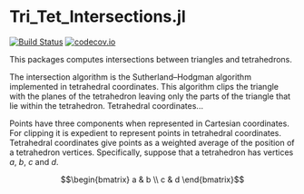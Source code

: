 # Tri_Tet_Intersections.jl

[![Build Status](https://travis-ci.com/ryanelandt/Tri_Tet_Intersections.jl.svg?branch=master)](https://travis-ci.com/ryanelandt/Tri_Tet_Intersections.jl)
[![codecov.io](https://codecov.io/github/ryanelandt/Tri_Tet_Intersections.jl/coverage.svg?branch=master)](https://codecov.io/github/ryanelandt/Tri_Tet_Intersections.jl?branch=master)

This packages computes intersections between triangles and tetrahedrons.
<!---
Basic geometry functions for triangles and tetrahedrons are also included.
-->
The intersection algorithm is the Sutherland–Hodgman algorithm implemented in tetrahedral coordinates.
This algorithm clips the triangle with the planes of the tetrahedron leaving only the parts of the triangle that lie within the tetrahedron.
Tetrahedral coordinates...

Points have three components when represented in Cartesian coordinates.
For clipping it is expedient to represent points in tetrahedral coordinates.
Tetrahedral coordinates give points as a weighted average of the position of a tetrahedron vertices.
Specifically, suppose that a tetrahedron has vertices $a$, $b$, $c$ and $d$.

```math
\begin{bmatrix}
a & b \\
c & d
\end{bmatrix}
```




<!---
end of README
-->
